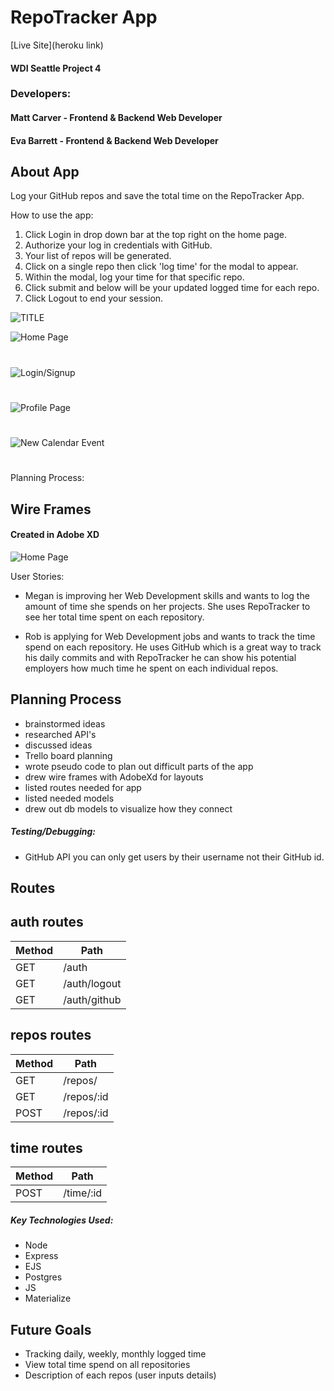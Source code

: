 # RepoTracker App

[Live Site](heroku link)

#### WDI Seattle Project 4
### Developers:
#### Matt Carver - Frontend & Backend Web Developer
#### Eva Barrett - Frontend & Backend Web Developer

## About App
Log your GitHub repos and save the total time on the RepoTracker App.

How to use the app:
1. Click Login in drop down bar at the top right on the home page.
2. Authorize your log in credentials with GitHub.
3. Your list of repos will be generated.
4. Click on a single repo then click 'log time' for the modal to appear.
5. Within the modal, log your time for that specific repo.
6. Click submit and below will be your updated logged time for each repo.
7. Click Logout to end your session.

![TITLE](./public/img/RepoTracker.png)

![Home Page](./public/img/RepoTracker1.png)
#
![Login/Signup](./public/img/RepoTracker2.png)
#
![Profile Page](./public/img/RepoTracker3.png)
#
![New Calendar Event](./public/img/RepoTracker1.png)
#

Planning Process:

## Wire Frames
#### Created in Adobe XD
![Home Page](./public/img/wireframes.png)

User Stories:
- Megan is improving her Web Development skills and wants to log the amount of time she spends on her projects. She uses RepoTracker to see her total time spent on each repository.

- Rob is applying for Web Development jobs and wants to track the time spend on each repository. He uses GitHub which is a great way to track his daily commits and with RepoTracker he can show his potential employers how much time he spent on each individual repos.

## Planning Process

- brainstormed ideas
- researched API's
- discussed ideas
- Trello board planning
- wrote pseudo code to plan out difficult parts of the app
- drew wire frames with AdobeXd for layouts
- listed routes needed for app
- listed needed models
- drew out db models to visualize how they connect


##### Testing/Debugging:
- GitHub API you can only get users by their username not their GitHub id.

## Routes

## auth routes
| Method | Path						|
| -------| ---------------|
| GET 	 | /auth				  |
| GET    | /auth/logout   |
| GET 	 | /auth/github		|


## repos routes
| Method | Path						|
| -------| ---------------|
| GET 	 | /repos/				|
| GET 	 | /repos/:id			|
| POST   | /repos/:id			|

## time routes
| Method | Path						|
| -------| ---------------|
| POST 	 | /time/:id			|

##### Key Technologies Used:
- Node
- Express
- EJS
- Postgres
- JS
- Materialize

## Future Goals
- Tracking daily, weekly, monthly logged time
- View total time spend on all repositories
- Description of each repos (user inputs details)
